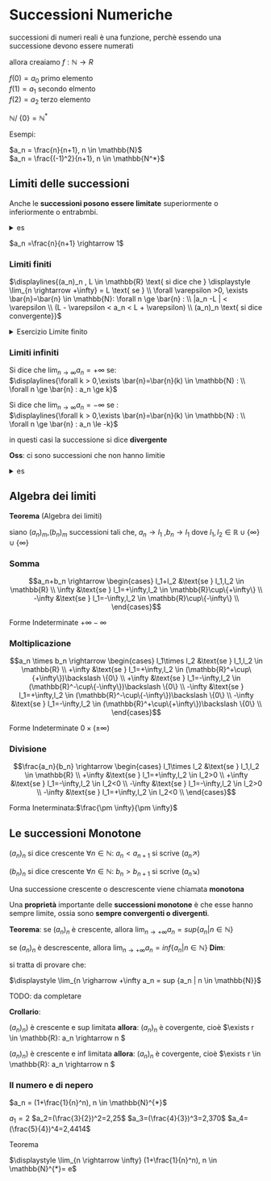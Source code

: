 

# Successioni Numeriche 
  
successioni di numeri reali è una funzione, perchè essendo una successione devono essere numerati

allora creaiamo $f: \mathbb{N} \rightarrow R$   

$f(0)=a_0$ primo elemento  
$f(1)=a_1$ secondo elmento  
$f(2)=a_2$ terzo elemento  

$\mathbb{N} /\ \{0\} = \mathbb{N^*}$

Esempi:

$a_n = \frac{n}{n+1}, n \in \mathbb{N}$  
$a_n = \frac{(-1)^2}{n+1}, n \in \mathbb{N^*}$  


## Limiti delle successioni


Anche le **successioni posono essere limitate** superiormente o inferiormente o entrabmbi.

<details>
  <summary>
  es
  </summary>

1. $a_n=\frac{1}{n}, n \in \mathbb{N}$  
è limitata  
2. $n \in \mathbb{N} \\ a_n=n^2$   
questa successione è inferiormente limitata ma non superiormente
3. $a_n=(-1)^n*n$  
non è ne inferiormente ne superiormente limitata
</details>


$a_n =\frac{n}{n+1} \rightarrow 1$


### Limiti finiti

$\displaylines{(a_n)_n , L \in \mathbb{R} \text{  si dice che } \displaystyle \lim_{n \rightarrow +\infty} = L \text{ se } \\ \forall \varepsilon >0, \exists \bar{n}=\bar{n} \in \mathbb{N}: \forall n \ge \bar{n} : \\ |a_n -L | < \varepsilon \\ (L - \varepsilon < a_n < L + \varepsilon) \\ (a_n)_n \text{ si dice convergente}}$


<details>
<summary>
Esercizio Limite finito 


</summary>

fissando un $\varepsilon >0$  arbitrario, posso trovare un $\bar{n}$ in modo che :
$\displaylines{\forall n \le \bar{n} \\ |\frac{n-1}{n}-1| < \varepsilon}$ ?



![](vx_images/4562411229295.png)
![](vx_images/48494786818.png)
</details>




### Limiti infiniti

Si dice che $\displaystyle \lim_{n \rightarrow \infty} a_n=+\infty$ se:  
$\displaylines{\forall k > 0,\exists \bar{n}=\bar{n}(k) \in \mathbb{N} : \\ \forall n \ge \bar{n} : a_n \ge k}$  

Si dice che $\displaystyle \lim_{n \rightarrow \infty} a_n=-\infty$ se :  
$\displaylines{\forall k > 0,\exists \bar{n}=\bar{n}(k) \in \mathbb{N} : \\ \forall n \ge \bar{n} : a_n \le -k}$

in questi casi la successione si dice **divergente**



**Oss**: ci sono successioni che non hanno limitie

<details>
  <summary>
  es
  </summary>

$a_n= (-1)^n$
la successione è limitata ma non si avvicina a nessun numero in quanto oscilla

$a_n= (-1)^n\times n$
oscilla e quindi non ha limite
</details>

## Algebra dei limiti

**Teorema** (Algebra dei limiti)

siano $(a_n)_m$,$(b_n)_m$ successioni  tali che, $a_n \rightarrow l_1$ ,$b_n \rightarrow l_1$ dove $l_1,l_2 \in \mathbb{R} \cup \{\infty \} \cup \{\infty\}$

### Somma 

$$a_n+b_n \rightarrow \begin{cases}
l_1+l_2 &\text{se } l_1,l_2 \in \mathbb{R} \\
\infty &\text{se } l_1=+\infty,l_2 \in \mathbb{R}\cup\{+\infty\} \\
-\infty &\text{se } l_1=-\infty,l_2 \in \mathbb{R}\cup\{-\infty\} \\
 \end{cases}$$

Forme Indeterminate $+\infty-\infty$

### Moltiplicazione

$$a_n \times b_n \rightarrow \begin{cases}
l_1\times l_2 &\text{se } l_1,l_2 \in \mathbb{R} \\
+\infty &\text{se } l_1=+\infty,l_2 \in (\mathbb{R}^+\cup\{+\infty\})\backslash \{0\} \\
+\infty &\text{se } l_1=-\infty,l_2 \in (\mathbb{R}^-\cup\{-\infty\})\backslash \{0\} \\
-\infty &\text{se } l_1=+\infty,l_2 \in (\mathbb{R}^-\cup\{-\infty\})\backslash \{0\} \\
-\infty &\text{se } l_1=-\infty,l_2 \in (\mathbb{R}^+\cup\{+\infty\})\backslash \{0\} \\
 \end{cases}$$

Forme Indeterminate $0\times (\pm \infty)$

### Divisione


$$\frac{a_n}{b_n} \rightarrow \begin{cases}
l_1\times l_2 &\text{se } l_1,l_2 \in \mathbb{R} \\
+\infty &\text{se } l_1=+\infty,l_2 \in l_2>0 \\
+\infty &\text{se } l_1=-\infty,l_2 \in l_2<0 \\
-\infty &\text{se } l_1=-\infty,l_2 \in l_2>0 \\
-\infty &\text{se } l_1=+\infty,l_2 \in l_2<0 \\
 \end{cases}$$


Forma Ineterminata:$\frac{\pm \infty}{\pm \infty}$ 

## Le successioni Monotone

$(a_n)_n$ si dice crescente $\forall n \in \mathbb{N}$: $a_n < a_{n+1}$ si scrive $(a_n \nearrow)$

$(b_n)_n$ si dice crescente $\forall n \in \mathbb{N}$: $b_n > b_{n+1}$ si scrive $(a_n\searrow)$

Una successione crescente o descrescente viene chiamata **monotona**


Una **proprietà** importante delle **successioni monotone** è che esse hanno sempre limite, ossia sono **sempre convergenti o divergenti**.

**Teorema**:
se $(a_n)_n$ è crescente, allora $\displaystyle \lim_{n \rightarrow +\infty} a_n = sup \{a_n | n \in \mathbb{N}\}$

se $(a_n)_n$ è descrescente, allora $\displaystyle \lim_{n \rightarrow + \infty} a_n = inf \{a_n | n \in \mathbb{N}\}$
**Dim**:

si tratta di provare che:

$\displaystyle \lim_{n \righarrow +\infty a_n = sup \{a_n | n \in \mathbb{N}\}$

TODO: da completare


**Crollario**:

$(a_n)_n)$ è crescente e sup limitata **allora**: $(a_n)_n$ è covergente, 
cioè $\exists r \in \mathbb{R}: a_n \rightarrow n $

$(a_n)_n)$ è crescente e inf limitata **allora**: $(a_n)_n$ è covergente, 
cioè $\exists r \in \mathbb{R}: a_n \rightarrow n $

 ### Il numero e di nepero
 
$a_n = (1+\frac{1}{n}^n), n \in \mathbb{N}^{*}$

$a_1=2$
$a_2=(\frac{3}{2})^2=2,25$
$a_3=(\frac{4}{3})^3=2,370$
$a_4=(\frac{5}{4})^4=2,4414$


Teorema 

$\displaystyle \lim_{n \rightarrow \infty} (1+\frac{1}{n}^n), n \in \mathbb{N}^{*}= e$





